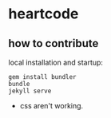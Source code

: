 # heartcode

## how to contribute

local installation and startup:

    gem install bundler
    bundle
    jekyll serve

- css aren't working.
